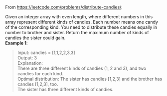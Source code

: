 From https://leetcode.com/problems/distribute-candies/:  

Given an integer array with even length, where different numbers in this array represent different kinds of candies. Each number means one candy of the corresponding kind. You need to distribute these candies equally in number to brother and sister. Return the maximum number of kinds of candies the sister could gain.  
**Example 1**:  

>Input: candies = [1,1,2,2,3,3]  
>Output: 3  
>Explanation:  
>There are three different kinds of candies (1, 2 and 3), and two candies for each kind.  
>Optimal distribution: The sister has candies [1,2,3] and the brother has candies [1,2,3], too.  
>The sister has three different kinds of candies. 
